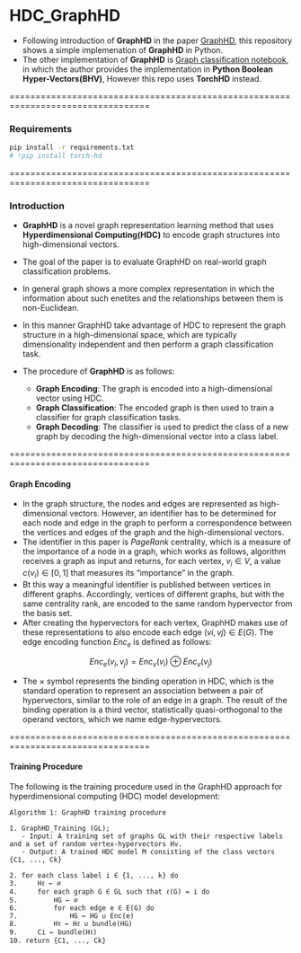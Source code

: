 # HDC_GraphHD

- Following introduction of **GraphHD** in the paper [GraphHD](https://arxiv.org/abs/2205.07826), this repository shows a simple implemenation of **GraphHD** in Python.
- The other implementation of **GraphHD** is [Graph classification notebook](https://colab.research.google.com/drive/1NrmCc99GrkmHm_VLs5nv9Q7BCbCLs0ar?usp=sharing), in which the author provides the implementation in **Python Boolean Hyper-Vectors(BHV)**, However this repo uses **TorchHD** instead.

=================================================================================


### Requirements
```bash
pip install -r requirements.txt
# !pip install torch-hd
```

=================================================================================

### Introduction
- **GraphHD** is a novel graph representation learning method that uses **Hyperdimensional Computing(HDC)** to encode graph structures into high-dimensional vectors.
- The goal of the paper is to evaluate GraphHD on real-world graph classification problems. 
- In general graph shows a more complex representation in which the information about such enetites and the relationships between them is non-Euclidean.
- In this manner GraphHD take advantage of HDC to represent the graph structure in a high-dimensional space, which are typically dimensionality independent and then perform a graph classification task. 


- The procedure of **GraphHD** is as follows:
  - **Graph Encoding**: The graph is encoded into a high-dimensional vector using HDC.
  - **Graph Classification**: The encoded graph is then used to train a classifier for graph classification tasks.
  - **Graph Decoding**: The classifier is used to predict the class of a new graph by decoding the high-dimensional vector into a class label.

=================================================================================
#### Graph Encoding
- In the graph structure, the nodes and edges are represented as high-dimensional vectors. However, an identifier has to be determined for each node and edge in the graph to perform a correspondence between the vertices and edges of the graph and the high-dimensional vectors.
- The identifier in this paper is _PageRank_ centrality, which is a measure of the importance of a node in a graph, which works as follows, algorithm receives a graph as input and returns, for each vertex, $v_i \in V$, a value $c(v_i) \in [0, 1]$ that measures its “importance” in the graph.
- Bt this way a meaningful identifier is published between vertices in different graphs. Accordingly, vertices of different graphs, but with the same centrality rank, are encoded to the same random hypervector from the basis set.
- After creating the hypervectors for each vertex, GraphHD makes use of these representations to also encode each edge $(vi,vj) \in E(G)$. The edge encoding function $Enc_e$ is defined as follows:

$$  Enc_e(v_i, v_j) = Enc_v(v_i) \oplus Enc_v(v_j) $$

- The $\times$ symbol represents the binding operation in HDC, which is the standard operation to represent an association between a pair of hypervectors, similar to the role of an edge in a graph. The result of the binding operation is a third vector, statistically quasi-orthogonal to the operand vectors, which we name edge-hypervectors.

=================================================================================

#### Training Procedure

The following is the training procedure used in the GraphHD approach for hyperdimensional computing (HDC) model development:

```plaintext
Algorithm 1: GraphHD training procedure

1. GraphHD_Training (GL);
   - Input: A training set of graphs GL with their respective labels and a set of random vertex-hypervectors Hv.
   - Output: A trained HDC model M consisting of the class vectors {C1, ..., Ck}

2. for each class label i ∈ {1, ..., k} do
3.     Hℓ ← ∅
4.     for each graph G ∈ GL such that ℓ(G) = i do
5.         HG ← ∅
6.         for each edge e ∈ E(G) do
7.             HG ← HG ∪ Enc(e)
8.         Hℓ ← Hℓ ∪ bundle(HG)
9.     Ci ← bundle(Hℓ)
10. return {C1, ..., Ck}

